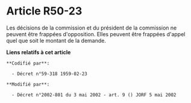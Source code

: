 # Article R50-23

Les décisions de la commission et du président de la commission ne peuvent être frappées d'opposition. Elles peuvent être
frappées d'appel quel que soit le montant de la demande.

**Liens relatifs à cet article**

	**Codifié par**:

	  - Décret n°59-318 1959-02-23

	**Modifié par**:

	  - Décret n°2002-801 du 3 mai 2002 - art. 9 () JORF 5 mai 2002
